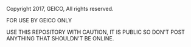 Copyright 2017, GEICO, All rights reserved.

FOR USE BY GEICO ONLY

USE THIS REPOSITORY WITH CAUTION, IT IS PUBLIC SO DON'T POST ANYTHING THAT SHOULDN'T BE ONLINE.

